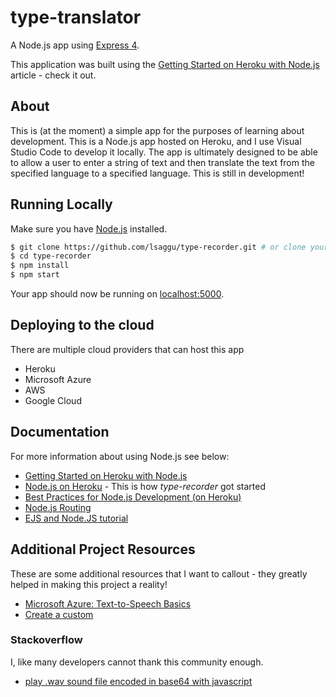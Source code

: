# type-translator

A Node.js app using [Express 4](http://expressjs.com/).

This application was built using the [Getting Started on Heroku with Node.js](https://devcenter.heroku.com/articles/getting-started-with-nodejs) article - check it out.

## About

This is (at the moment) a simple app for the purposes of learning about development. This is a Node.js app hosted on Heroku, and I use Visual Studio Code to develop it locally. 
The app is ultimately designed to be able to allow a user to enter a string of text and then translate the text from the specified language to a specified language.
This is still in development!

## Running Locally

Make sure you have [Node.js](http://nodejs.org/) installed.

```sh
$ git clone https://github.com/lsaggu/type-recorder.git # or clone your own fork
$ cd type-recorder
$ npm install
$ npm start
```

Your app should now be running on [localhost:5000](http://localhost:5000/).

## Deploying to the cloud

There are multiple cloud providers that can host this app

- Heroku
- Microsoft Azure
- AWS
- Google Cloud

## Documentation

For more information about using Node.js see below:

- [Getting Started on Heroku with Node.js](https://devcenter.heroku.com/articles/getting-started-with-nodejs)
- [Node.js on Heroku](https://devcenter.heroku.com/categories/nodejs) - This is how *type-recorder* got started
- [Best Practices for Node.js Development (on Heroku)](https://devcenter.heroku.com/articles/node-best-practices)
- [Node.js Routing](https://www.mydatahack.com/website-page-routing-with-node-js-express-and-ejs/)
- [EJS and Node.JS tutorial](https://medium.com/@bhanushali.mahesh3/creating-a-simple-website-with-node-js-express-and-ejs-view-engine-856382a4578f)

## Additional Project Resources

These are some additional resources that I want to callout - they greatly helped in making this project a reality!

- [Microsoft Azure: Text-to-Speech Basics](https://docs.microsoft.com/en-us/azure/cognitive-services/speech-service/text-to-speech-basics?tabs=import&pivots=programming-language-javascript)
- [Create a custom <audio> progress bar using Javascript](https://medium.com/@thomasmarren/create-a-custom-audio-progress-bar-using-javascript-51b358811abd)

### Stackoverflow

I, like many developers cannot thank this community enough. 

- [play .wav sound file encoded in base64 with javascript](https://stackoverflow.com/questions/17762763/play-wav-sound-file-encoded-in-base64-with-javascript)

